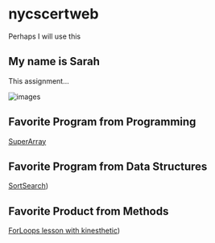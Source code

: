 # nycscertweb
Perhaps I will use this
## My name is Sarah
This assignment...


![images](https://user-images.githubusercontent.com/96992739/180505492-78828479-edde-4002-99ae-91987b76c260.jpeg)

## Favorite Program from Programming
[SuperArray](https://www.example.com](https://github.com/hunter-teacher-cert/cohort-3-summer-work-sarahkmccoy/blob/master/programming/6/sa/SuperArray.java))

## Favorite Program from Data Structures
[SortSearch](https://github.com/hunter-teacher-cert/cohort-3-summer-work-sarahkmccoy/blob/master/ds/Sorting/SortSearch.java))

## Favorite Product from Methods
[ForLoops lesson with kinesthetic](https://github.com/hunter-teacher-cert/cohort-3-summer-work-sarahkmccoy/blob/master/methods/01_Lesson.pdf))
